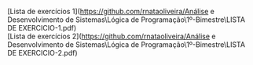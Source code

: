 [Lista de exercícios 1](https://github.com/rnataoliveira/Análise e Desenvolvimento de Sistemas\Lógica de Programação\1º-Bimestre\LISTA DE EXERCICIO-1.pdf)  
[Lista de exercícios 2](https://github.com/rnataoliveira/Análise e Desenvolvimento de Sistemas\Lógica de Programação\1º-Bimestre\LISTA DE EXERCICIO-2.pdf)